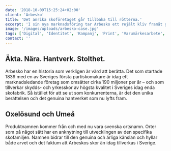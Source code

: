 ```yaml
---
date: '2018-10-09T15:25:24+02:00'
client: 'Arbesko'
title: 'Det anrika skoföretaget går tillbaka till rötterna.'
excerpt: 'I sin nya marknadsföring tar Arbesko ett rejält kliv framåt genom att ta ett lika stort steg tillbaka. Det nya formspråket och den nya tonen bygger på berättelsen om det anrika företagets lika långa som fascinerande historia. Och på den stolthet som finns över det genuina och äkta hantverket.'
image: '/images/uploads/arbesko-case.jpg'
tags: ['Digital', 'Identitet', 'Kampanj', 'Print', 'Varumärkesarbete', 'Video']
contact: ''
---
```


## Äkta. Nära. Hantverk. Stolthet.

Arbesko har en historia som verkligen är värd att berätta. Det som startade 1839 med en av Sveriges första partiskomakare är idag ett marknadsledande företag som omsätter cirka 190 miljoner per år – och som tillverkar skydds- och yrkesskor av högsta kvalitet i Sveriges idag enda skofabrik. Så istället för att se ut som konkurrenterna, är det den unika berättelsen och det genuina hantverket som nu lyfts fram.

## Oxelösund och Umeå

Produktnamnen kommer från och med nu vara svenska ortsnamn. Orter som på något sätt har en anknytning till utvecklingen av den specifika skofamiljen. Namnen bidrar till den genuina och ärliga känslan och hyllar både arvet och det faktum att Arbeskos skor än idag tillverkas i Sverige.

